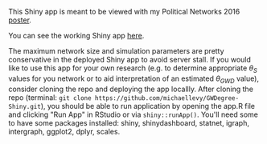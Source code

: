 This Shiny app is meant to be viewed with my Political Networks 2016 [poster](http://dl.dropboxusercontent.com/s/01ajnw2at0idl3f/levy-polnet2016.pdf?dl=0). 

You can see the working Shiny app [here](michaellevy.shinyapps.io/gwdegree). 

The maximum network size and simulation parameters are pretty conservative in the deployed Shiny app to avoid server stall. If you would like to use this app for your own research (e.g. to determine appropriate $\theta_S$ values for you network or to aid interpretation of an estimated $\theta_{GWD}$ value), consider cloning the repo and deploying the app locallly. After cloning the repo (terminal: `git clone https://github.com/michaellevy/GWDegree-Shiny.git`), you should be able to run application by opening the app.R file and clicking "Run App" in RStudio or via `shiny::runApp()`. You'll need some to have some packages installed: shiny, shinydashboard, statnet, igraph, intergraph, ggplot2, dplyr, scales.
